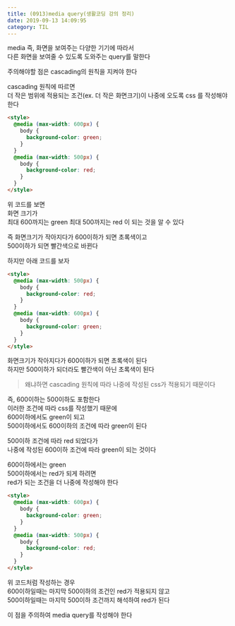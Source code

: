 ```yaml
---
title: (0913)media query(생활코딩 강의 정리)
date: 2019-09-13 14:09:95
category: TIL
---
```


media 즉, 화면을 보여주는 다양한 기기에 따라서  
다른 화면을 보여줄 수 있도록 도와주는 query를 말한다

주의해야할 점은 cascading의 원칙을 지켜야 한다

cascading 원칙에 따르면  
더 작은 범위에 적용되는 조건(ex. 더 작은 화면크기)이
나중에 오도록 css 를 작성해야 한다

```html
<style>
  @media (max-width: 600px) {
    body {
      background-color: green;
    }
  }
  @media (max-width: 500px) {
    body {
      background-color: red;
    }
  }
</style>
```

위 코드를 보면  
화면 크기가  
최대 600까지는 green
최대 500까지는 red
이 되는 것을 알 수 있다

즉 화면크기가 작아지다가 600이하가 되면 초록색이고  
500이하가 되면 빨간색으로 바뀐다

하지만 아래 코드를 보자

```html
<style>
  @media (max-width: 500px) {
    body {
      background-color: red;
    }
  }
  @media (max-width: 600px) {
    body {
      background-color: green;
    }
  }
</style>
```

화면크기가 작아지다가 600이하가 되면 초록색이 된다  
하지만 500이하가 되더라도 빨간색이 아닌 초록색이 된다

> 왜냐하면 cascading 원칙에 따라 나중에 작성된 css가 적용되기 때문이다

즉, 600이하는 500이하도 포함한다  
이러한 조건에 따라 css를 작성했기 때문에  
600이하에서도 green이 되고  
500이하에서도 600이하의 조건에 따라 green이 된다

500이하 조건에 따라 red 되었다가  
나중에 작성된 600이하 조건에 따라 green이 되는 것이다

600이하에서는 green  
500이하에서는 red가 되게 하려면  
red가 되는 조건을 더 나중에 작성해야 한다

```html
<style>
  @media (max-width: 600px) {
    body {
      background-color: green;
    }
  }
  @media (max-width: 500px) {
    body {
      background-color: red;
    }
  }
</style>
```

위 코드처럼 작성하는 경우  
600이하일때는 마지막 500이하의 조건인 red가 적용되지 않고  
500이하일때는 마지막 500이하 조건까지 해석하여 red가 된다

이 점을 주의하여 media query를 작성해야 한다
